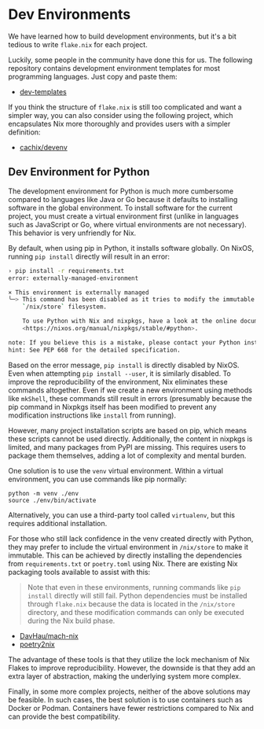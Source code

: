 # Dev Environments

We have learned how to build development environments, but it's a bit tedious to write `flake.nix` for each project.

Luckily, some people in the community have done this for us. The following repository contains development environment templates for most programming languages. Just copy and paste them:

- [dev-templates](https://github.com/the-nix-way/dev-templates)

If you think the structure of `flake.nix` is still too complicated and want a simpler way, you can also consider using the following project, which encapsulates Nix more thoroughly and provides users with a simpler definition:

- [cachix/devenv](https://github.com/cachix/devenv)

## Dev Environment for Python

The development environment for Python is much more cumbersome compared to languages like Java or Go because it defaults to installing software in the global environment. 
To install software for the current project, you must create a virtual environment first (unlike in languages such as JavaScript or Go,
where virtual environments are not necessary). This behavior is very unfriendly for Nix.

By default, when using pip in Python, it installs software globally. On NixOS, running `pip install` directly will result in an error:

```bash
› pip install -r requirements.txt
error: externally-managed-environment

× This environment is externally managed
╰─> This command has been disabled as it tries to modify the immutable
    `/nix/store` filesystem.

    To use Python with Nix and nixpkgs, have a look at the online documentation:
    <https://nixos.org/manual/nixpkgs/stable/#python>.

note: If you believe this is a mistake, please contact your Python installation or OS distribution provider. You can override this, at the risk of breaking your Python installation or OS, by passing --break-system-packages.
hint: See PEP 668 for the detailed specification.
```

Based on the error message, `pip install` is directly disabled by NixOS. Even when attempting `pip install --user`, it is similarly disabled. 
To improve the reproducibility of the environment, Nix eliminates these commands altogether. 
Even if we create a new environment using methods like `mkShell`, 
these commands still result in errors (presumably because the pip command in Nixpkgs itself has 
been modified to prevent any modification instructions like `install` from running).

However, many project installation scripts are based on pip, which means these scripts cannot be used directly.
Additionally, the content in nixpkgs is limited, and many packages from PyPI are missing.
This requires users to package them themselves, adding a lot of complexity and mental burden.

One solution is to use the `venv` virtual environment. Within a virtual environment, you can use commands like pip normally:

```shell
python -m venv ./env
source ./env/bin/activate
```

Alternatively, you can use a third-party tool called `virtualenv`, but this requires additional installation.

For those who still lack confidence in the venv created directly with Python, they may prefer to include the virtual environment in `/nix/store` to make it immutable.
This can be achieved by directly installing the dependencies from `requirements.txt` or `poetry.toml` using Nix.
There are existing Nix packaging tools available to assist with this:

> Note that even in these environments, running commands like `pip install` directly will still fail.
Python dependencies must be installed through `flake.nix` because the data is located in the `/nix/store` directory,
and these modification commands can only be executed during the Nix build phase.

- [DavHau/mach-nix](https://github.com/DavHau/mach-nix)
- [poetry2nix](https://github.com/nix-community/poetry2nix)

The advantage of these tools is that they utilize the lock mechanism of Nix Flakes to improve reproducibility.
However, the downside is that they add an extra layer of abstraction, making the underlying system more complex.


Finally, in some more complex projects, neither of the above solutions may be feasible.
In such cases, the best solution is to use containers such as Docker or Podman. Containers have fewer restrictions compared to Nix and can provide the best compatibility.


